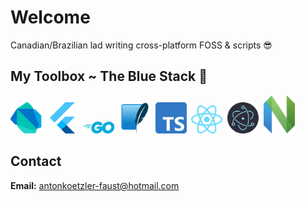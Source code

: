 # Welcome

Canadian/Brazilian lad writing cross-platform FOSS & scripts 😎

## My Toolbox ~ The Blue Stack 🌊

<img src='img/dart.svg' alt='dart' width=50 />&nbsp;&nbsp;<img src='img/flutter.svg' alt='flutter' width=50 />&nbsp;&nbsp;<img src='img/go.svg' alt='go' width=50 />&nbsp;&nbsp;<img src='img/sqlite.svg' svg='sqlite' width=50 />&nbsp;&nbsp;<img src='img/typescript.svg' alt='typescript' width=50 />&nbsp;&nbsp;<img src='img/react.svg' alt='react' width=50 />&nbsp;&nbsp;<img src='img/electron.svg' alt='electron' width=50 />&nbsp;&nbsp;<img src='img/nvim.svg' alt='nvim' width=50 />

## Contact

**Email:** <antonkoetzler-faust@hotmail.com>
